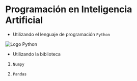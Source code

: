 
# Programación en Inteligencia Artificial

* Utilizando el lenguaje de programación ``Python``

![Logo Python](https://designlooter.com/images/python-svg-1.png "Python")

* Utilizando la biblioteca

1. ``Numpy``

1. ``Pandas``
